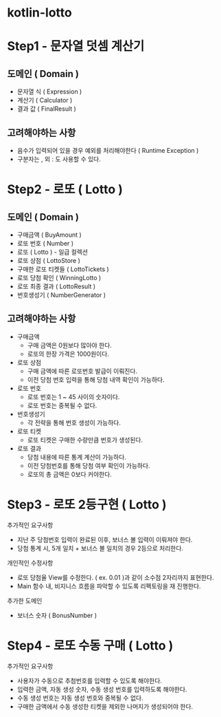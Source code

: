# kotlin-lotto

# Step1 - 문자열 덧셈 계산기 
## 도메인 ( Domain )
- 문자열 식 ( Expression )
- 계산기 ( Calculator )
- 결과 값 ( FinalResult )

## 고려해야하는 사항 
- 음수가 입력되어 있을 경우 예외를 처리해야한다 ( Runtime Exception )
- 구분자는 , 외 : 도 사용할 수 있다.

# Step2 - 로또 ( Lotto )
## 도메인 ( Domain )
- 구매금액 ( BuyAmount )
- 로또 번호 ( Number )
- 로또 ( Lotto ) - 일급 컬렉션
- 로또 상점 ( LottoStore )
- 구매한 로또 티켓들 ( LottoTickets ) 
- 로또 당첨 확인 ( WinningLotto )
- 로또 최종 결과 ( LottoResult )
- 번호생성기 ( NumberGenerator )

## 고려해야하는 사항
- 구매금액
  - 구매 금액은 0원보다 많아야 한다. 
  - 로또의 한장 가격은 1000원이다.
- 로또 상점
  - 구매 금액에 따른 로또번호 발급이 이뤄진다. 
  - 이전 당첨 번호 입력을 통해 당첨 내역 확인이 가능하다. 
- 로또 번호
  - 로또 번호는 1 ~ 45 사이의 숫자이다.
  - 로또 번호는 중복될 수 없다.
- 번호생성기 
  - 각 전략을 통해 번호 생성이 가능하다.
- 로또 티켓
  - 로또 티켓은 구매한 수량만큼 번호가 생성된다.
- 로또 결과
  - 당첨 내용에 따른 통계 계산이 가능하다.
  - 이전 당첨번호를 통해 당첨 여부 확인이 가능하다.
  - 로또의 총 금액은 0보다 커야한다.

# Step3 - 로또 2등구현 ( Lotto )
추가적인 요구사항 
- 지난 주 당첨번호 입력이 완료된 이후, 보너스 볼 입력이 이뤄져야 한다. 
- 당첨 통계 시, 5개 일치 + 보너스 볼 일치의 경우 2등으로 처리한다.

개인적인 수정사항
- 로또 당첨율 View를 수정한다. ( ex. 0.01 )과 같이 소수점 2자리까지 표현한다.
- Main 함수 내, 비지니스 흐름을 파악할 수 있도록 리펙토링을 재 진행한다. 

추가한 도메인 
- 보너스 숫자 ( BonusNumber )

# Step4 - 로또 수동 구매 ( Lotto )
추가적인 요구사항
- 사용자가 수동으로 추첨번호를 입력할 수 있도록 해야한다.
- 입력한 금액, 자동 생성 숫자, 수동 생성 번호를 입력하도록 해야한다.
- 수동 생성 번호는 자동 생성 번호와 중복될 수 없다.
- 구매한 금액에서 수동 생성한 티켓을 제외한 나머지가 생성되어야 한다. 
